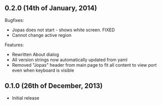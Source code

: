 ## 0.2.0 (14th of January, 2014)

Bugfixes:

  - Jopas does not start - shows white screen.  FIXED
  - Cannot change active region 

Features: 

  - Rewritten About dialog
  - All version strings now automatically updated from yaml
  - Removed "Jopas" header from main page to fit all content to view port even
    when keyboard is visible 

## 0.1.0 (26th of December, 2013)

  - Initial release 
